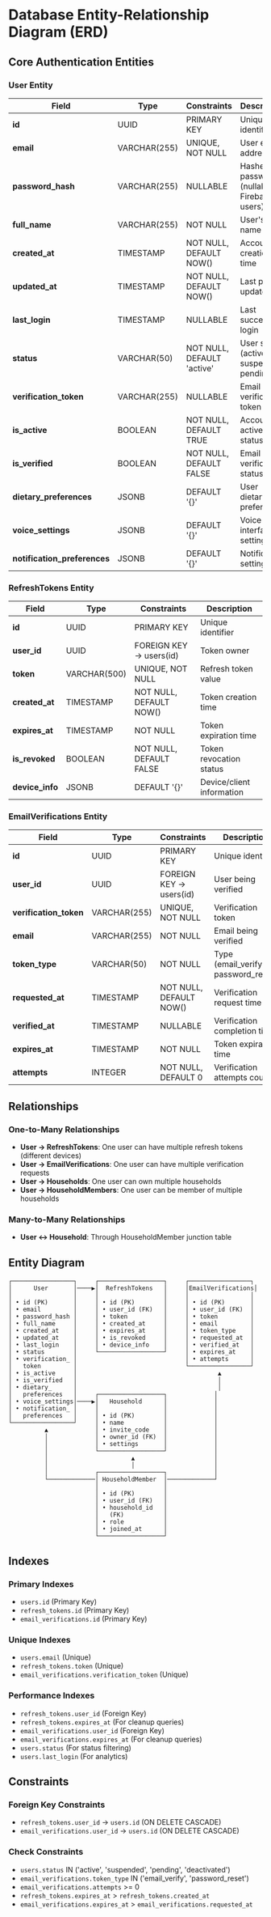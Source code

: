 # Database Entity-Relationship Diagram (ERD)

## Core Authentication Entities

### User Entity
| Field | Type | Constraints | Description |
|-------|------|-------------|-------------|
| **id** | UUID | PRIMARY KEY | Unique identifier |
| **email** | VARCHAR(255) | UNIQUE, NOT NULL | User email address |
| **password_hash** | VARCHAR(255) | NULLABLE | Hashed password (nullable for Firebase users) |
| **full_name** | VARCHAR(255) | NOT NULL | User's full name |
| **created_at** | TIMESTAMP | NOT NULL, DEFAULT NOW() | Account creation time |
| **updated_at** | TIMESTAMP | NOT NULL, DEFAULT NOW() | Last profile update |
| **last_login** | TIMESTAMP | NULLABLE | Last successful login |
| **status** | VARCHAR(50) | NOT NULL, DEFAULT 'active' | User status (active, suspended, pending) |
| **verification_token** | VARCHAR(255) | NULLABLE | Email verification token |
| **is_active** | BOOLEAN | NOT NULL, DEFAULT TRUE | Account active status |
| **is_verified** | BOOLEAN | NOT NULL, DEFAULT FALSE | Email verification status |
| **dietary_preferences** | JSONB | DEFAULT '{}' | User dietary preferences |
| **voice_settings** | JSONB | DEFAULT '{}' | Voice interface settings |
| **notification_preferences** | JSONB | DEFAULT '{}' | Notification settings |

### RefreshTokens Entity
| Field | Type | Constraints | Description |
|-------|------|-------------|-------------|
| **id** | UUID | PRIMARY KEY | Unique identifier |
| **user_id** | UUID | FOREIGN KEY → users(id) | Token owner |
| **token** | VARCHAR(500) | UNIQUE, NOT NULL | Refresh token value |
| **created_at** | TIMESTAMP | NOT NULL, DEFAULT NOW() | Token creation time |
| **expires_at** | TIMESTAMP | NOT NULL | Token expiration time |
| **is_revoked** | BOOLEAN | NOT NULL, DEFAULT FALSE | Token revocation status |
| **device_info** | JSONB | DEFAULT '{}' | Device/client information |

### EmailVerifications Entity
| Field | Type | Constraints | Description |
|-------|------|-------------|-------------|
| **id** | UUID | PRIMARY KEY | Unique identifier |
| **user_id** | UUID | FOREIGN KEY → users(id) | User being verified |
| **verification_token** | VARCHAR(255) | UNIQUE, NOT NULL | Verification token |
| **email** | VARCHAR(255) | NOT NULL | Email being verified |
| **token_type** | VARCHAR(50) | NOT NULL | Type (email_verify, password_reset) |
| **requested_at** | TIMESTAMP | NOT NULL, DEFAULT NOW() | Verification request time |
| **verified_at** | TIMESTAMP | NULLABLE | Verification completion time |
| **expires_at** | TIMESTAMP | NOT NULL | Token expiration time |
| **attempts** | INTEGER | NOT NULL, DEFAULT 0 | Verification attempts count |

## Relationships

### One-to-Many Relationships
- **User → RefreshTokens**: One user can have multiple refresh tokens (different devices)
- **User → EmailVerifications**: One user can have multiple verification requests
- **User → Households**: One user can own multiple households
- **User → HouseholdMembers**: One user can be member of multiple households

### Many-to-Many Relationships
- **User ↔ Household**: Through HouseholdMember junction table

## Entity Diagram

```
┌─────────────────┐     ┌──────────────────┐     ┌─────────────────┐
│      User       │────▶│  RefreshTokens   │     │EmailVerifications│
│                 │     │                  │     │                 │
│ • id (PK)       │     │ • id (PK)        │     │ • id (PK)       │
│ • email         │     │ • user_id (FK)   │     │ • user_id (FK)  │
│ • password_hash │     │ • token          │     │ • token         │
│ • full_name     │     │ • created_at     │     │ • email         │
│ • created_at    │     │ • expires_at     │     │ • token_type    │
│ • updated_at    │     │ • is_revoked     │     │ • requested_at  │
│ • last_login    │     │ • device_info    │     │ • verified_at   │
│ • status        │     └──────────────────┘     │ • expires_at    │
│ • verification_ │                              │ • attempts      │
│   token         │                              └─────────────────┘
│ • is_active     │                                       ▲
│ • is_verified   │                                       │
│ • dietary_      │                                       │
│   preferences   │     ┌──────────────────┐             │
│ • voice_settings│────▶│   Household      │             │
│ • notification_ │     │                  │             │
│   preferences   │     │ • id (PK)        │             │
└─────────────────┘     │ • name           │             │
          ▲             │ • invite_code    │             │
          │             │ • owner_id (FK)  │             │
          │             │ • settings       │             │
          │             └──────────────────┘             │
          │                       ▲                      │
          │                       │                      │
          │             ┌──────────────────┐             │
          └─────────────│ HouseholdMember  │─────────────┘
                        │                  │
                        │ • id (PK)        │
                        │ • user_id (FK)   │
                        │ • household_id   │
                        │   (FK)           │
                        │ • role           │
                        │ • joined_at      │
                        └──────────────────┘
```

## Indexes

### Primary Indexes
- `users.id` (Primary Key)
- `refresh_tokens.id` (Primary Key)  
- `email_verifications.id` (Primary Key)

### Unique Indexes  
- `users.email` (Unique)
- `refresh_tokens.token` (Unique)
- `email_verifications.verification_token` (Unique)

### Performance Indexes
- `refresh_tokens.user_id` (Foreign Key)
- `refresh_tokens.expires_at` (For cleanup queries)
- `email_verifications.user_id` (Foreign Key)
- `email_verifications.expires_at` (For cleanup queries)
- `users.status` (For status filtering)
- `users.last_login` (For analytics)

## Constraints

### Foreign Key Constraints
- `refresh_tokens.user_id` → `users.id` (ON DELETE CASCADE)
- `email_verifications.user_id` → `users.id` (ON DELETE CASCADE)

### Check Constraints
- `users.status` IN ('active', 'suspended', 'pending', 'deactivated')
- `email_verifications.token_type` IN ('email_verify', 'password_reset')
- `email_verifications.attempts` >= 0
- `refresh_tokens.expires_at` > `refresh_tokens.created_at`
- `email_verifications.expires_at` > `email_verifications.requested_at`
